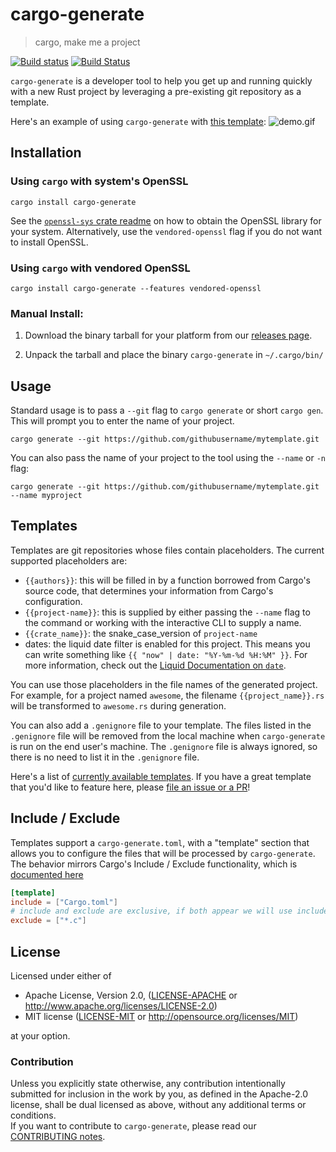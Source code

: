 # cargo-generate

> cargo, make me a project

[![Build status](https://ci.appveyor.com/api/projects/status/t3f0wtt99u0p20p4/branch/master?svg=true)](https://ci.appveyor.com/project/ashleygwilliams/cargo-generate/branch/master)
[![Build Status](https://travis-ci.com/ashleygwilliams/cargo-generate.svg?branch=master)](https://travis-ci.com/ashleygwilliams/cargo-generate)

`cargo-generate` is a developer tool to help you get up and running quickly with a new Rust
project by leveraging a pre-existing git repository as a template.

Here's an example of using `cargo-generate` with [this template]:
![demo.gif](./demo.gif)

[this template]: https://github.com/ashleygwilliams/wasm-pack-template

## Installation

### Using `cargo` with system's OpenSSL

```
cargo install cargo-generate
```

See the [`openssl-sys` crate readme] on how to obtain the OpenSSL library for your system. Alternatively, use the `vendored-openssl` flag if you do not want to install OpenSSL.

[`openssl-sys` crate readme]: https://crates.io/crates/openssl-sys

### Using `cargo` with vendored OpenSSL

```
cargo install cargo-generate --features vendored-openssl
```

### Manual Install:

1. Download the binary tarball for your platform from our [releases page](https://github.com/ashleygwilliams/cargo-generate/releases).

2. Unpack the tarball and place the binary `cargo-generate` in `~/.cargo/bin/`

## Usage

Standard usage is to pass a `--git` flag to `cargo generate` or short `cargo gen`. This will prompt you to enter the name of your project.

```
cargo generate --git https://github.com/githubusername/mytemplate.git
```

You can also pass the name of your project to the tool using the `--name` or `-n` flag:

```
cargo generate --git https://github.com/githubusername/mytemplate.git --name myproject
```

## Templates

Templates are git repositories whose files contain placeholders. The current
supported placeholders are:

- `{{authors}}`: this will be filled in by a function borrowed from Cargo's source code, that determines your information from Cargo's configuration.
- `{{project-name}}`: this is supplied by either passing the `--name` flag to the command or working with the interactive CLI to supply a name.
- `{{crate_name}}`: the snake_case_version of `project-name`
- dates: the liquid date filter is enabled for this project. This means you can write something like `{{ "now" | date: "%Y-%m-%d %H:%M" }}`. For more information, check out the [Liquid Documentation on `date`].

[Liquid Documentation on `date`]: https://shopify.github.io/liquid/filters/date/

You can use those placeholders in the file names of the generated project.  
For example, for a project named `awesome`, the filename `{{project_name}}.rs` will be transformed to `awesome.rs` during generation.

You can also add a `.genignore` file to your template. The files listed in the `.genignore` file
will be removed from the local machine when `cargo-generate` is run on the end user's machine.
The `.genignore` file is always ignored, so there is no need to list it in the `.genignore` file.

Here's a list of [currently available templates](TEMPLATES.md).
If you have a great template that you'd like to feature here, please [file an issue or a PR]!

[file an issue or a PR]: https://github.com/ashleygwilliams/cargo-generate/issues

## Include / Exclude

Templates support a `cargo-generate.toml`, with a "template" section that allows you to configure the files that will be processed by `cargo-generate`.
The behavior mirrors Cargo's Include / Exclude functionality, which is [documented here](https://doc.rust-lang.org/cargo/reference/manifest.html#the-exclude-and-include-fields-optional)

```toml
[template]
include = ["Cargo.toml"]
# include and exclude are exclusive, if both appear we will use include
exclude = ["*.c"]
```

## License

Licensed under either of

* Apache License, Version 2.0, ([LICENSE-APACHE](LICENSE-APACHE) or http://www.apache.org/licenses/LICENSE-2.0)
* MIT license ([LICENSE-MIT](LICENSE-MIT) or http://opensource.org/licenses/MIT)

at your option.

### Contribution

Unless you explicitly state otherwise, any contribution intentionally
submitted for inclusion in the work by you, as defined in the Apache-2.0
license, shall be dual licensed as above, without any additional terms or
conditions.  
If you want to contribute to `cargo-generate`, please read our [CONTRIBUTING notes].

[CONTRIBUTING notes]: CONTRIBUTING.md
